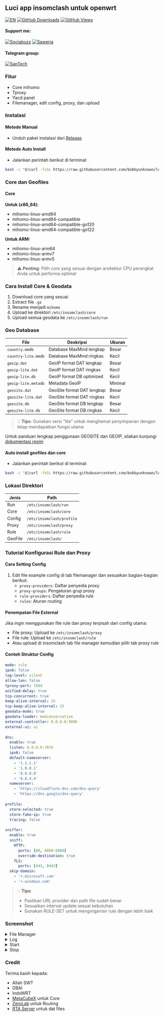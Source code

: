## Luci app insomclash untuk openwrt

[![EN](https://img.shields.io/badge/lang-EN-red.svg?style=for-the-badge)](README-EN.md)
[![GitHub Downloads](https://img.shields.io/github/downloads/bobbyunknown/luci-app-insomclash/total?style=for-the-badge&logo=github)](https://github.com/bobbyunknown/luci-app-insomclash/releases)
[![GitHub Views](https://img.shields.io/badge/VIEWS-0-brightgreen?style=for-the-badge&logo=github)](https://github.com/bobbyunknown/luci-app-insomclash)

#### Support me:
[![Sociabuzz](https://img.shields.io/badge/Sociabuzz-1DA1F2?style=for-the-badge&logo=sociabuzz&logoColor=white)](https://sociabuzz.com/bobbyunknown/tribe)
[![Saweria](https://img.shields.io/badge/Saweria-FFA500?style=for-the-badge&logo=saweria&logoColor=white)](https://saweria.co/widgets/qr?streamKey=48ea6792454c7732924b663381c69521)


#### Telegram group:
[![SanTech](https://img.shields.io/badge/SanTech-2CA5E0?style=for-the-badge&logo=telegram&logoColor=white)](https://t.me/+TuLCASzJrVJmNzM1)


### Fitur
- Core mihomo
- Tproxy
- Yacd panel
- Filemanager, edit config, proxy, dan upload

### Instalasi

#### Metode Manual
- Unduh paket instalasi dari [Release](https://github.com/bobbyunknown/luci-app-insomclash/releases)
#### Metode Auto Install
- Jalankan perintah berikut di terminal:
```bash
bash -c "$(curl -fsSL https://raw.githubusercontent.com/bobbyunknown/luci-app-insomclash/main/install.sh)"
```
### Core dan Geofiles

#### Core

**Untuk (x86_64):**
- mihomo-linux-amd64
- mihomo-linux-amd64-compatible
- mihomo-linux-amd64-compatible-go120
- mihomo-linux-amd64-compatible-go122

**Untuk ARM:**
- mihomo-linux-arm64
- mihomo-linux-armv7
- mihomo-linux-armv5

> ⚠️ **Penting**: Pilih core yang sesuai dengan arsitektur CPU perangkat Anda untuk performa optimal

### Cara Install Core & Geodata
1. Download core yang sesuai
2. Extract file `.gz`
3. Rename menjadi `mihomo`
4. Upload ke direktori `/etc/insomclash/core`
5. Upload semua geodata ke `/etc/insomclash/run`

### Geo Database 
| File | Deskripsi | Ukuran |
|------|-----------|--------|
| `country.mmdb` | Database MaxMind lengkap | Besar |
| `country-lite.mmdb` | Database MaxMind ringkas | Kecil |
| `geoip.dat` | GeoIP format DAT lengkap | Besar |
| `geoip-lite.dat` | GeoIP format DAT ringkas | Kecil |
| `geoip-lite.db` | GeoIP format DB optimized | Kecil |
| `geoip-lite.metadb` | Metadata GeoIP | Minimal |
| `geosite.dat` | GeoSite format DAT lengkap | Besar |
| `geosite-lite.dat` | GeoSite format DAT ringkas | Kecil |
| `geosite.db` | GeoSite format DB lengkap | Besar |
| `geosite-lite.db` | GeoSite format DB ringkas | Kecil |

> 💡 **Tips**: Gunakan versi "lite" untuk menghemat penyimpanan dengan tetap mendapatkan fungsi utama

Untuk panduan lengkap penggunaan GEOSITE dan GEOIP, silakan kunjungi [dokumentasi resmi](https://github.com/bobbyunknown/luci-app-insomclash/blob/main/README-DAT.md)

#### Auto install geofiles dan core
- Jalankan perintah berikut di terminal:
```bash
bash -c "$(curl -fsSL https://raw.githubusercontent.com/bobbyunknown/luci-app-insomclash/main/install-core-geofiles.sh)"
```


### Lokasi Direktori
| Jenis | Path |
|-------|------|
| Run | `/etc/insomclash/run` |
| Core | `/etc/insomclash/core` |
| Config | `/etc/insomclash/profile` |
| Proxy | `/etc/insomclash/proxy` |
| Rule | `/etc/insomclash/rule` |
| GeoFile | `/etc/insomclash/` |

### Tutorial Konfigurasi Rule dan Proxy

#### Cara Setting Config
1. Edit file example config di tab filemanager dan sesuaikan bagian-bagian berikut:
   - `proxy-providers`: Daftar penyedia proxy
   - `proxy-groups`: Pengaturan grup proxy
   - `rule-providers`: Daftar penyedia rule
   - `rules`: Aturan routing

#### Penempatan File External
Jika ingin menggunakan file rule dan proxy terpisah dari config utama:
- File proxy: Upload ke `/etc/insomclash/proxy`
- File rule: Upload ke `/etc/insomclash/rule`
- Atau upload di insomclash tab file manager kemudian pilih tab proxy rule


#### Contoh Struktur Config
```yaml
mode: rule
ipv6: false
log-level: silent
allow-lan: false
tproxy-port: 7894
unified-delay: true
tcp-concurrent: true
keep-alive-interval: 15
tcp-keep-alive-interval: 15
geodata-mode: true
geodata-loader: memconservative
external-controller: 0.0.0.0:9090
external-ui: ui

dns:
  enable: true
  listen: 0.0.0.0:7874
  ipv6: false
  default-nameserver: 
    - '1.1.1.1'
    - '1.0.0.1'
    - '8.8.8.8'
    - '8.8.4.4'
  nameserver: 
    - 'https://cloudflare-dns.com/dns-query'
    - 'https://dns.google/dns-query'

profile:
  store-selected: true
  store-fake-ip: true
  tracing: false

sniffer:
  enable: true
  sniff:
    HTTP:
      ports: [80, 8080-8880]
      override-destination: true
    TLS:
      ports: [443, 8443]
  skip-domain:
    - '+.microsoft.com'
    - '+.windows.com'
```

> 💡 **Tips**: 
> - Pastikan URL provider dan path file sudah benar
> - Sesuaikan interval update sesuai kebutuhan
> - Gunakan RULE-SET untuk mengorganisir rule dengan lebih baik

### Screenshot

<details>
<summary>File Manager</summary>

![File Manager](img/filemanager.png)
</details>

<details>
<summary>Log</summary>

![Log](img/log.png)
</details>

<details>
<summary>Start</summary>

![Start](img/start.png)
</details>

<details>
<summary>Stop</summary>

![Stop](img/stop.png)
</details>

### Credit
Terima kasih kepada:
- Allah SWT
- DBAI
- IndoWRT
- [MetaCubeX](https://github.com/MetaCubeX) untuk Core
- [ZeroLab](https://github.com/zerolabnet/SSClash) untuk Routing
- [RTA Server](https://github.com/rtaserver) untuk dat files




